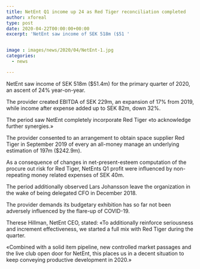 ```yaml
---
title: NetEnt Q1 income up 24 as Red Tiger reconciliation completed
author: xforeal 
type: post
date: 2020-04-22T00:00:00+00:00
excerpt: 'NetEnt saw income of SEK 518m ($51 '


image : images/news/2020/04/NetEnt-1.jpg
categories:
  - news

---
```

NetEnt saw income of SEK 518m ($51.4m) for the primary quarter of 2020, an ascent of 24&percnt; year-on-year. 

The provider created EBITDA of SEK 229m, an expansion of 17&percnt; from 2019, while income after expense added up to SEK 82m, down 32&percnt;. 

The period saw NetEnt completely incorporate Red Tiger &#171;to acknowledge further synergies.&#187; 

The provider consented to an arrangement to obtain space supplier Red Tiger in September 2019 of every an all-money manage an underlying estimation of 197m ($242.9m). 

As a consequence of changes in net-present-esteem computation of the procure out risk for Red Tiger, NetEnts Q1 profit were influenced by non-repeating money related expenses of SEK 40m. 

The period additionally observed Lars Johansson leave the organization in the wake of being delegated CFO in December 2018. 

The provider demands its budgetary exhibition has so far not been adversely influenced by the flare-up of COVID-19. 

Therese Hillman, NetEnt CEO, stated: &#171;To additionally reinforce seriousness and increment effectiveness, we started a full mix with Red Tiger during the quarter. 

&#171;Combined with a solid item pipeline, new controlled market passages and the live club open door for NetEnt, this places us in a decent situation to keep conveying productive development in 2020.&#187;